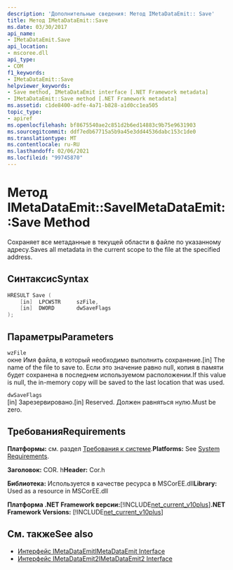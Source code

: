 ```yaml
---
description: 'Дополнительные сведения: Метод IMetaDataEmit:: Save'
title: Метод IMetaDataEmit::Save
ms.date: 03/30/2017
api_name:
- IMetaDataEmit.Save
api_location:
- mscoree.dll
api_type:
- COM
f1_keywords:
- IMetaDataEmit::Save
helpviewer_keywords:
- Save method, IMetaDataEmit interface [.NET Framework metadata]
- IMetaDataEmit::Save method [.NET Framework metadata]
ms.assetid: c1de8400-adfe-4a71-b828-a1d0cc1ea505
topic_type:
- apiref
ms.openlocfilehash: bf8675540ae2c851d2b6ed14883c9b75e9631903
ms.sourcegitcommit: ddf7edb67715a5b9a45e3dd44536dabc153c1de0
ms.translationtype: MT
ms.contentlocale: ru-RU
ms.lasthandoff: 02/06/2021
ms.locfileid: "99745870"
---
```

# <a name="imetadataemitsave-method"></a><span data-ttu-id="fe42b-103">Метод IMetaDataEmit::Save</span><span class="sxs-lookup"><span data-stu-id="fe42b-103">IMetaDataEmit::Save Method</span></span>

<span data-ttu-id="fe42b-104">Сохраняет все метаданные в текущей области в файле по указанному адресу.</span><span class="sxs-lookup"><span data-stu-id="fe42b-104">Saves all metadata in the current scope to the file at the specified address.</span></span>  
  
## <a name="syntax"></a><span data-ttu-id="fe42b-105">Синтаксис</span><span class="sxs-lookup"><span data-stu-id="fe42b-105">Syntax</span></span>  
  
```cpp  
HRESULT Save (
    [in]  LPCWSTR     szFile,
    [in]  DWORD       dwSaveFlags  
);  
```  
  
## <a name="parameters"></a><span data-ttu-id="fe42b-106">Параметры</span><span class="sxs-lookup"><span data-stu-id="fe42b-106">Parameters</span></span>  

 `wzFile`  
 <span data-ttu-id="fe42b-107">окне Имя файла, в который необходимо выполнить сохранение.</span><span class="sxs-lookup"><span data-stu-id="fe42b-107">[in] The name of the file to save to.</span></span> <span data-ttu-id="fe42b-108">Если это значение равно null, копия в памяти будет сохранена в последнем используемом расположении.</span><span class="sxs-lookup"><span data-stu-id="fe42b-108">If this value is null, the in-memory copy will be saved to the last location that was used.</span></span>  
  
 `dwSaveFlags`  
 <span data-ttu-id="fe42b-109">[in] Зарезервировано.</span><span class="sxs-lookup"><span data-stu-id="fe42b-109">[in] Reserved.</span></span> <span data-ttu-id="fe42b-110">Должен равняться нулю.</span><span class="sxs-lookup"><span data-stu-id="fe42b-110">Must be zero.</span></span>  
  
## <a name="requirements"></a><span data-ttu-id="fe42b-111">Требования</span><span class="sxs-lookup"><span data-stu-id="fe42b-111">Requirements</span></span>  

 <span data-ttu-id="fe42b-112">**Платформы:** см. раздел [Требования к системе](../../get-started/system-requirements.md).</span><span class="sxs-lookup"><span data-stu-id="fe42b-112">**Platforms:** See [System Requirements](../../get-started/system-requirements.md).</span></span>  
  
 <span data-ttu-id="fe42b-113">**Заголовок:** COR. h</span><span class="sxs-lookup"><span data-stu-id="fe42b-113">**Header:** Cor.h</span></span>  
  
 <span data-ttu-id="fe42b-114">**Библиотека:** Используется в качестве ресурса в MSCorEE.dll</span><span class="sxs-lookup"><span data-stu-id="fe42b-114">**Library:** Used as a resource in MSCorEE.dll</span></span>  
  
 <span data-ttu-id="fe42b-115">**Платформа .NET Framework версии:**[!INCLUDE[net_current_v10plus](../../../../includes/net-current-v10plus-md.md)]</span><span class="sxs-lookup"><span data-stu-id="fe42b-115">**.NET Framework Versions:** [!INCLUDE[net_current_v10plus](../../../../includes/net-current-v10plus-md.md)]</span></span>  
  
## <a name="see-also"></a><span data-ttu-id="fe42b-116">См. также</span><span class="sxs-lookup"><span data-stu-id="fe42b-116">See also</span></span>

- [<span data-ttu-id="fe42b-117">Интерфейс IMetaDataEmit</span><span class="sxs-lookup"><span data-stu-id="fe42b-117">IMetaDataEmit Interface</span></span>](imetadataemit-interface.md)
- [<span data-ttu-id="fe42b-118">Интерфейс IMetaDataEmit2</span><span class="sxs-lookup"><span data-stu-id="fe42b-118">IMetaDataEmit2 Interface</span></span>](imetadataemit2-interface.md)
